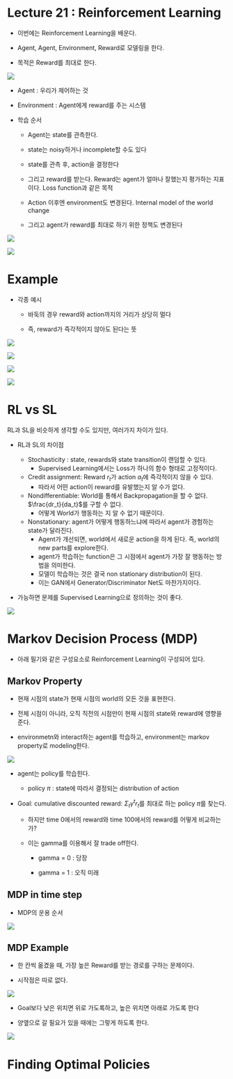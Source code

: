 # Lecture 21 : Reinforcement Learning

- 이번에는 Reinforcement Learning을 배운다.

- Agent, Agent, Environment, Reward로 모델링을 한다.

- 목적은 Reward를 최대로 한다.

![](https://i.imgur.com/4vlR9RH.png)

- Agent : 우리가 제어하는 것

- Environment : Agent에게 reward를 주는 시스템

- 학습 순서
  
  - Agent는 state를 관측한다.  
  
  - state는 noisy하거나 incomplete할 수도 있다
  
  - state를 관측 후, action을 결정한다 
  
  - 그리고 reward를 받는다. Reward는 agent가 얼마나 잘했는지 평가하는 지표이다. Loss function과 같은 목적 
  
  - Action 이후엔 environment도 변경된다. Internal model of the world change 
  
  - 그리고 agent가 reward를 최대로 하기 위한 정책도 변경된다

![](https://i.imgur.com/jV3a6YW.png)

![](https://i.imgur.com/vyTO1YP.png)

# Example

- 각종 예시
  
  - 바둑의 경우 reward와 action까지의 거리가 상당히 멀다
  
  - 즉, reward가 즉각적이지 않아도 된다는 뜻

![](https://i.imgur.com/N3s7ecH.png)

![](https://i.imgur.com/XM4ENrV.png)

![](https://i.imgur.com/t7b51D6.png)

![](https://i.imgur.com/BLoaYOk.png)

# RL vs SL

RL과 SL을 비슷하게 생각할 수도 있지만, 여러가지 차이가 있다.

- RL과 SL의 차이점
  
  - Stochasticity : state, rewards와 state transition이 랜덤할 수 있다.
    - Supervised Learning에서는 Loss가 하나의 함수 형태로 고정적이다.
  - Credit assignment: Reward $r_t$가 action $a_t$에 즉각적이지 않을 수 있다.
    - 따라서 어떤 action이 reward를 유발했는지 알 수가 없다.
  - Nondifferentiable: World를 통해서 Backpropagation을 할 수 없다. $\frac{dr_t}{da_t}$를 구할 수 없다.
    - 어떻게 World가 행동하는 지 알 수 없기 때문이다.
  - Nonstationary: agent가 어떻게 행동하느냐에 따라서 agent가 경험하는 state가 달라진다.
    - Agent가 개선되면, world에서 새로운 action을 하게 된다. 즉, world의 new parts를 explore한다.
    - agent가 학습하는 function은 그 시점에서 agent가 가장 잘 행동하는 방법을 의미한다.
    - 모델이 학습하는 것은 결국 non stationary distribution이 된다.
    - 이는 GAN에서 Generator/Discriminator Net도 마찬가지이다.

- 가능하면 문제를 Supervised Learning으로 정의하는 것이 좋다.

![](https://i.imgur.com/uOkp7zG.png)

# Markov Decision Process (MDP)

- 아래 필기와 같은 구성요소로 Reinforcement Learning이 구성되어 있다.

## Markov Property

- 현재 시점의 state가 현재 시점의 world의 모든 것을 표현한다.

- 전체 시점이 아니라, 오직 직전의 시점만이 현재 시점의 state와 reward에 영향을 준다.

- environmetn와 interact하는 agent를 학습하고, environment는 markov property로 modeling한다.

![](https://i.imgur.com/dnr3fJ5.png)

- agent는 policy를 학습힌다.
  
  - policy $\pi$ : state에 따라서 결정되는 distribution of action

- Goal: cumulative discounted reward: $\Sigma_t \gamma^tr_t$를 최대로 하는 policy $\pi$를 찾는다.
  
  - 하지만 time 0에서의 reward와 time 100에서의 reward를 어떻게 비교하는가?
  
  - 이는 gamma를 이용해서 잘 trade off한다.
    
    - gamma = 0 : 당장
    
    - gamma = 1 : 오직 미래

## MDP in time step

- MDP의 운용 순서

![](https://i.imgur.com/njpAWzM.png)

## MDP Example

- 한 칸씩 옮겼을 때, 가장 높은 Reward를 받는 경로를 구하는 문제이다.

- 시작점은 따로 없다.

![](https://i.imgur.com/iLzb8Ea.png)

- Goal보다 낮은 위치면 위로 가도록하고, 높은 위치면 아래로 가도록 한다

- 양옆으로 갈 필요가 있을 때에는 그렇게 하도록 한다.

![](https://i.imgur.com/sirMysE.png)

# Finding Optimal Policies


